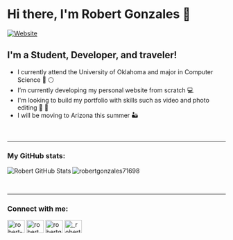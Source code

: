 # Hi there, I'm Robert Gonzales 👋 

[![Website](https://img.shields.io/website?label=My%20Website&style=for-the-badge&url=https%3A%2F%2Frobertgonzales71698.github.io/mywebsite/)](https://robertgonzales71698.github.io/mywebsite/)

## I'm a Student, Developer, and traveler!
-   I currently attend the University of Oklahoma and major in Computer Science 🔴 ⚪️ 
-   I’m currently developing my personal website from scratch 💻
-   I'm looking to build my portfolio with skills such as video and photo editing 🎥  📸
-   I will be moving to Arizona this summer 🏜
<br />
<hr />


### My GitHub stats:
<img align="left" alt="Robert GitHub Stats" src="https://github-readme-stats.vercel.app/api?username=robertgonzales71698&show_icons=true&hide_border=true" /> 
<p><img align="center" src="https://github-readme-stats.vercel.app/api/top-langs?username=robertgonzales71698&show_icons=true&locale=en&layout=compact" alt="robertgonzales71698" /></p>
<br />
<hr />


<h3 align="left">Connect with me:</h3>
<p align="left">
<a href="https://linkedin.com/in/robert-gonzales-07161998" target="blank"><img align="center" src="https://raw.githubusercontent.com/rahuldkjain/github-profile-readme-generator/master/src/images/icons/Social/linked-in-alt.svg" alt="robert-gonzales-07161998" height="30" width="40" /></a>
<a href="https://fb.com/robert.gonzales.712" target="blank"><img align="center" src="https://raw.githubusercontent.com/rahuldkjain/github-profile-readme-generator/master/src/images/icons/Social/facebook.svg" alt="robert.gonzales.712" height="30" width="40" /></a>
<a href="https://twitter.com/robertgonz716" target="blank"><img align="center" src="https://raw.githubusercontent.com/rahuldkjain/github-profile-readme-generator/master/src/images/icons/Social/twitter.svg" alt="robertgonz716" height="30" width="40" /></a>
<a href="https://instagram.com/_robert_m_gonzales_" target="blank"><img align="center" src="https://raw.githubusercontent.com/rahuldkjain/github-profile-readme-generator/master/src/images/icons/Social/instagram.svg" alt="_robert_m_gonzales_" height="30" width="40" /></a>
</p>

[website]: https://robertgonzales71698.github.io/mywebsite/
[twitter]: https://twitter.com/RobertGonz716
[youtube]: https://youtube.com/codeSTACKr
[instagram]: https://www.instagram.com/_robert_m_gonzales_/
[linkedin]: https://www.linkedin.com/in/robert-gonzales-07161998/
